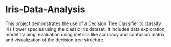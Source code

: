 # Iris-Data-Analysis
This project demonstrates the use of a Decision Tree Classifier to classify iris flower species using the classic Iris dataset. It includes data exploration, model training, evaluation using metrics like accuracy and confusion matrix, and visualization of the decision tree structure.
